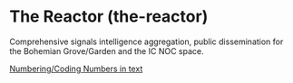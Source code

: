 # The Reactor (the-reactor)
Comprehensive signals intelligence aggregation, public dissemination for the Bohemian Grove/Garden and the IC NOC space.

[Numbering/Coding Numbers in text](docs/NumberCoding.md)